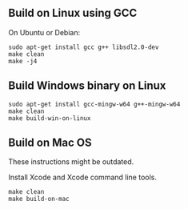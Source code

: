 ## Build on Linux using GCC

On Ubuntu or Debian:

```
sudo apt-get install gcc g++ libsdl2.0-dev
make clean
make -j4
```

## Build Windows binary on Linux

```
sudo apt-get install gcc-mingw-w64 g++-mingw-w64
make clean
make build-win-on-linux
```

## Build on Mac OS

These instructions might be outdated.

Install Xcode and Xcode command line tools.

```
make clean
make build-on-mac
```
